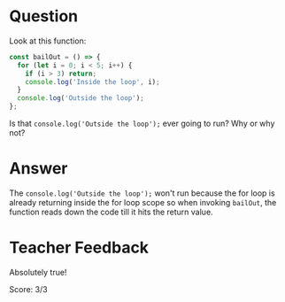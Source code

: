 # Question
Look at this function:

```js
const bailOut = () => {
  for (let i = 0; i < 5; i++) {
    if (i > 3) return;
    console.log('Inside the loop', i);
  }
  console.log('Outside the loop');
};
```

Is that `console.log('Outside the loop');` ever going to run? Why or why not?

# Answer

The `console.log('Outside the loop');` won't run because the for loop is already returning inside the for loop scope so when invoking `bailOut`, the function reads down the code till it hits the return value. 

# Teacher Feedback

Absolutely true!

Score: 3/3
